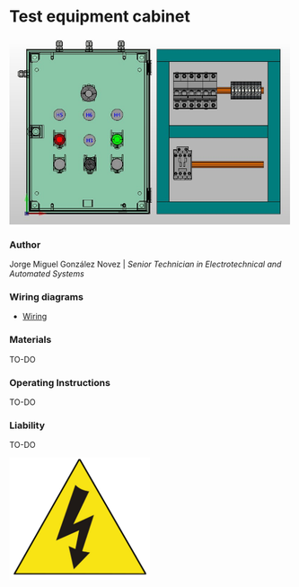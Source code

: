 # Test equipment cabinet

<img src="pictures/vista-3d.jpg" width="500"/>
  
### Author
Jorge Miguel González Novez  |  _Senior Technician in Electrotechnical and Automated Systems_

### Wiring diagrams  
- [Wiring](./documents/plano-electrico-v1.pdf)

### Materials  

TO-DO

### Operating Instructions  

TO-DO

### Liability

TO-DO

<div align="left"><img src="pictures/risk.png" width="250"/>
